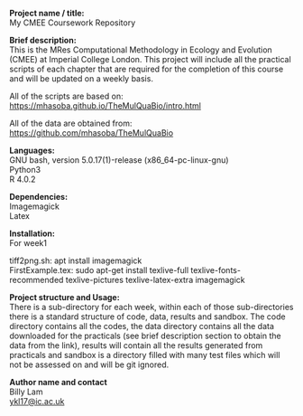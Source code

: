 **Project name / title:**
<br> My CMEE Coursework Repository

**Brief description:**
<br> This is the MRes Computational Methodology in Ecology and Evolution (CMEE) at Imperial College London. This project will include all the practical scripts of each chapter that are required for the completion of this course and will be updated on a weekly basis.

All of the scripts are based on:
<br> https://mhasoba.github.io/TheMulQuaBio/intro.html

All of the data are obtained from:
<br> https://github.com/mhasoba/TheMulQuaBio

**Languages:**
<br> GNU bash, version 5.0.17(1)-release (x86_64-pc-linux-gnu)
<br> Python3
<br> R 4.0.2

**Dependencies:**
<br> Imagemagick
<br> Latex

**Installation:** 
<br> For week1  

tiff2png.sh: apt install imagemagick
<br> FirstExample.tex: sudo apt-get install texlive-full texlive-fonts-recommended texlive-pictures texlive-latex-extra imagemagick           


**Project structure and Usage:**
<br> There is a sub-directory for each week, within each of those sub-directories there is a standard structure of code, data, results and sandbox. The code directory contains all the codes, the data directory contains all the data downloaded for the practicals (see brief description section to obtain the data from the link), results will contain all the results generated from practicals and sandbox is a directory filled with many test files which will not be assessed on and will be git ignored.

**Author name and contact**
<br> Billy Lam
<br> ykl17@ic.ac.uk